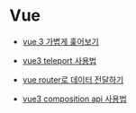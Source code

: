 # Vue

- [vue 3 가볍게 훑어보기](https://joshua1988.github.io/web-development/vuejs/vue3-coming/)

- [vue3 teleport 사용법](https://kyounghwan01.github.io/blog/Vue/vue3/teleport/)

- [vue router로 데이터 전달하기](https://velog.io/@skyepodium/vue-router%EB%A1%9C-%EB%8D%B0%EC%9D%B4%ED%84%B0-%EC%A0%84%EB%8B%AC%ED%95%98%EA%B8%B0-eskrsmr3)

- [vue3 composition api 사용법](https://kyounghwan01.github.io/blog/Vue/vue3/composition-api/#composition-api%E1%84%80%E1%85%A1-%E1%84%82%E1%85%A1%E1%84%8B%E1%85%A9%E1%84%80%E1%85%A6-%E1%84%83%E1%85%AC%E1%86%AB-%E1%84%87%E1%85%A2%E1%84%80%E1%85%A7%E1%86%BC)